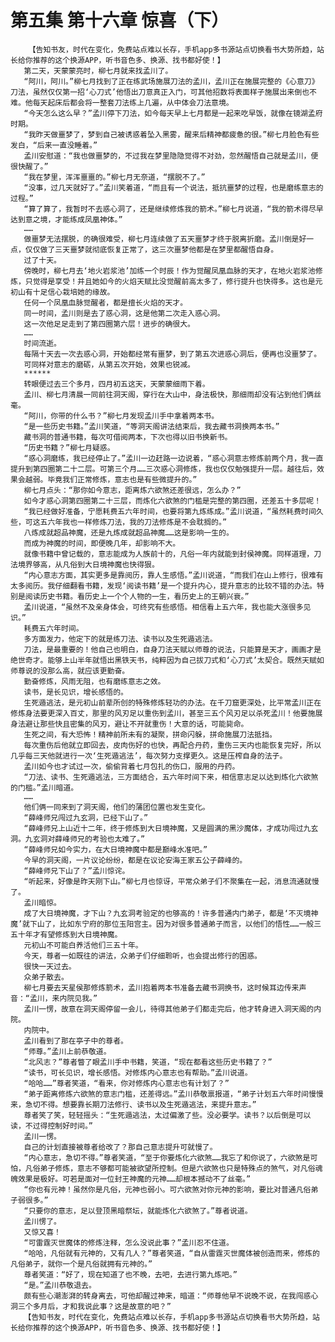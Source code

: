 # 第五集 第十六章 惊喜（下）
        【告知书友，时代在变化，免费站点难以长存，手机app多书源站点切换看书大势所趋，站长给你推荐的这个换源APP，听书音色多、换源、找书都好使！】
       第二天，天蒙蒙亮时，柳七月就来找孟川了。
       “阿川，阿川。”柳七月找到了正在练武场施展刀法的孟川，孟川正在施展完整的《心意刀》刀法，虽然仅仅第一招‘心刀式’他悟出刀意真正入门，可其他招数将表面样子施展出来倒也不难。他每天起床后都会将一整套刀法练上几遍，从中体会刀法意境。
       “今天怎么这么早？”孟川停下刀法，如今每天早上七月都是一起来吃早饭，就像在镜湖孟府时期。
       “我昨天做噩梦了，梦到自己被诱惑着坠入黑雾，醒来后精神都疲惫的很。”柳七月脸色有些发白，“后来一直没睡着。”
       孟川安慰道：“我也做噩梦的，不过我在梦里隐隐觉得不对劲，忽然醒悟自己就是孟川，便很快醒了。”
       “我在梦里，浑浑噩噩的。”柳七月无奈道，“摆脱不了。”
       “没事，过几天就好了。”孟川笑着道，“而且有一个说法，抵抗噩梦的过程，也是磨练意志的过程。”
       “算了算了，我暂时不去惑心洞了，还是继续修炼我的箭术。”柳七月说道，“我的箭术得尽早达到意之境，才能练成凤凰神体。”
       ……
       做噩梦无法摆脱，的确很难受，柳七月连续做了五天噩梦才终于脱离折磨。孟川倒是好一点，仅仅做了三天噩梦就彻底恢复正常了，这三次噩梦他都是在梦里都醒悟自身。
       过了十天。
       傍晚时，柳七月去‘地火岩浆池’加练一个时辰！作为觉醒凤凰血脉的天才，在地火岩浆池修炼，只觉得是享受！并且她如今的火焰天赋比没觉醒前高太多了，修行提升也快得多。这也是元初山有十足信心栽培她的缘故。
       任何一个凤凰血脉觉醒者，都是擅长火焰的天才。
       同一时间，孟川则是去了惑心洞，这是他第二次走入惑心洞。
       这一次他足足走到了第四圈第六层！进步的确很大。
       ……
       时间流逝。
       每隔十天去一次去惑心洞，开始都经常有噩梦，到了第五次进惑心洞后，便再也没噩梦了。
       可同样对意志的磨砺，从第五次开始，效果也锐减。
       ******
       转眼便过去三个多月，四月初五这天，天蒙蒙细雨下着。
       孟川、柳七月清晨一同前往洞天阁，穿行在大山中，身法极快，那细雨却没有沾到他们俩丝毫。
       “阿川，你带的什么书？”柳七月发现孟川手中拿着两本书。
       “是一些历史书籍。”孟川笑道，“等洞天阁讲法结束后，我去藏书洞换两本书。”
       藏书洞的普通书籍，每次可借阅两本，下次也得以旧书换新书。
       “历史书籍？”柳七月疑惑。
       “惑心洞磨练，我已经停止了。”孟川一边赶路一边说着，“惑心洞意志修炼前两个月，我一直提升到第四圈第二十二层。可第三个月……三次惑心洞修炼，我也仅仅勉强提升一层。越往后，效果会越弱。毕竟我们正常修炼，意志也是有些微提升的。”
       柳七月点头：“那你如今意志，距离炼六欲煞还差很远，怎么办？”
       如今才惑心洞第四圈第二十三层，而炼化六欲煞的门槛是完整的第四圈，还差五十多层呢！
       “我已经做好准备，宁愿耗费五六年时间，也要将第九炼练成。”孟川说道，“虽然耗费时间久些，可这五六年我也一样修炼刀法，我的刀法修炼是不会耽搁的。”
       八炼成就超品神魔，还是九炼成就超品神魔……这是影响一生的。
       而成为神魔的时间，即便晚几年，却影响不大。
       就像书籍中曾记载的，意志能成为人族前十的，凡俗一年内就能到封侯神魔。同样道理，刀法境界够高，从凡俗到大日境神魔也快得狠。
       “内心意志方面，其实更多是靠阅历，靠人生感悟。”孟川说道，“而我们在山上修行，很难有太多阅历。我仔细翻看书籍，发现‘阅读书籍’是一个提升内心，提升意志的比较不错的办法。特别是阅读历史书籍。看历史上一个个人物的一生，看历史上的王朝兴衰。”
       孟川说道，“虽然不及亲身体会，可终究有些感悟。相信看上五六年，我也能大涨很多见识。”
       耗费五六年时间。
       多方面发力，他定下的就是练刀法、读书以及生死遁逃法。
       刀法，是最重要的！他自己也明白，自身刀法天赋以师尊的说法，只能算是天才，画画才是绝世奇才。能够上山半年就悟出黑铁天书，纯粹因为自己拔刀式和‘心刀式’太契合。既然天赋如师尊说的没那么高，就应该更勤奋。
       勤奋修炼，风雨无阻，也有磨练意志之效。
       读书，是长见识，增长感悟的。
       生死遁逃法，是元初山前辈所创的特殊修炼轻功的办法。在千刀窟更深处，比平常孟川正在修炼身法要更深入百丈，那里的风刃足以重伤到孟川，甚至三五个风刃足以杀死孟川！他要施展身法避让那些快且密集的风刃，避让不开就重伤！大意的话，可能毙命。
       生死之间，有大恐怖！精神前所未有的凝聚，拼命闪躲，拼命施展刀法抵挡。
       每次重伤后他就立即回去，皮肉伤好的也快，再配合丹药，重伤三天内也能恢复完好，所以几乎每三天他就进行一次‘生死遁逃法’，每次努力支撑更久。这是压榨自身的法子。
       孟川如今也才试过一次，偷偷背着七月包扎的伤口，服用的丹药。
       “刀法、读书、生死遁逃法，三方面结合，五六年时间下来，相信意志足以达到炼化六欲煞的门槛。”孟川暗道。
       ……
       他们俩一同来到了洞天阁，他们的蒲团位置也发生变化。
       “薛峰师兄闯过九玄洞，已经下山了。”
       “薛峰师兄上山近十二年，终于修炼到大日境神魔，又是圆满的黑沙魔体，才成功闯过九玄洞。九玄洞对薛峰师兄的考验也太难了。”
       “薛峰师兄如今实力，在大日境神魔中都是巅峰水准吧。”
       今早的洞天阁，一片议论纷纷，都是在议论安海王家五公子薛峰的。
       “薛峰师兄下山了？”孟川惊诧。
       “听起来，好像是昨天刚下山。”柳七月也惊讶，平常众弟子们不聚集在一起，消息流通就慢了。
       孟川暗惊。
       成了大日境神魔，才下山？九玄洞考验定的也够高的！许多普通内门弟子，都是‘不灭境神魔’就下山了，比如东宁府的那位玉阳宫主。因为对很多普通弟子而言，以他们的悟性……一般三五十年才有望修炼到大日境神魔。
       元初山不可能白养活他们三五十年。
       今天，尊者一如既往的讲法，众弟子们仔细聆听，也会提出修行的困惑。
       很快一天过去。
       众弟子散去。
       柳七月要去天星侯那修炼箭术，孟川抱着两本书准备去藏书洞换书，这时候耳边传来声音：“孟川，来内院见我。”
       孟川一愣，故意在洞天阁停留一会儿，待得其他弟子们都走完后，他才转身进入洞天阁的内院。
       内院中。
       孟川看到了那在亭子中的尊者。
       “师尊。”孟川上前恭敬道。
       “北风志？”尊者瞥了眼孟川手中书籍，笑道，“现在都看这些历史书籍了？”
       “读书，可长见识，增长感悟。对修炼内心意志也有帮助。”孟川说道。
       “哈哈……”尊者笑道，“看来，你对修炼内心意志也有计划了？”
       “弟子距离修炼六欲煞的意志门槛，还差得远。”孟川恭敬禀报道，“弟子计划五六年时间慢慢来，急切不得。想要靠长期刀法修行、读书以及生死遁逃法，来提升意志。”
       尊者笑了笑，轻轻摇头：“生死遁逃法，太过偏激了些。没必要学。读书？以后倒是可以读，不过得控制好时间。”
       孟川一愣。
       自己的计划直接被尊者给改了？那自己意志提升可就慢了。
       “内心意志，急切不得。”尊者笑道，“至于你要炼化六欲煞……我忘了和你说了，六欲煞是可怕，凡俗弟子修炼，意志不够都可能被欲望所控制。但是六欲煞也只是特殊点的煞气，对凡俗魂魄效果是极好。可若是面对一位封王神魔的元神……却根本撼动不了丝毫。”
       “你也有元神！虽然你是凡俗，元神也弱小。可六欲煞对你元神的影响，要比对普通凡俗弟子弱很多。”
       “只要你的意志，足以登顶黑暗祭坛，就能炼化六欲煞了。”尊者说道。
       孟川愣了。
       又惊又喜！
       “可雷霆灭世魔体的修炼注释，怎么没说此事？”孟川忍不住道。
       “哈哈，凡俗就有元神的，又有几人？”尊者笑道，“自从雷霆灭世魔体被创造而来，修炼的凡俗弟子，就你一个是凡俗就拥有元神的。”
       尊者笑道：“好了，现在知道了也不晚，去吧，去进行第九炼吧。”
       “是。”孟川恭敬退去。
       颇有些心潮澎湃的转身离去，可他却醒过神来，暗道：“师尊他早不说晚不说，在我闯惑心洞三个多月后，才和我说此事？这是故意的吧？”
       【告知书友，时代在变化，免费站点难以长存，手机app多书源站点切换看书大势所趋，站长给你推荐的这个换源APP，听书音色多、换源、找书都好使！】